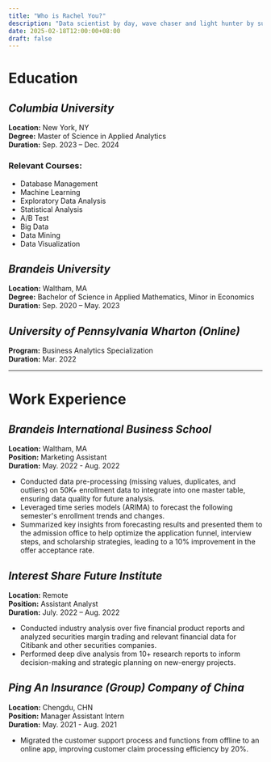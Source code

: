 ```yaml
---
title: "Who is Rachel You?"
description: "Data scientist by day, wave chaser and light hunter by sunset. When I'm not crunching numbers, you'll find me catching waves or capturing life's moments through my lens. Living life in pixels and surf breaks! 🌊📸"
date: 2025-02-18T12:00:00+08:00
draft: false
--- 
```

# Education

## *Columbia University*  
**Location:** New York, NY  
**Degree:** Master of Science in Applied Analytics  
**Duration:** Sep. 2023 – Dec. 2024  
### Relevant Courses:
- Database Management  
- Machine Learning  
- Exploratory Data Analysis  
- Statistical Analysis  
- A/B Test  
- Big Data  
- Data Mining  
- Data Visualization  

## *Brandeis University*  
**Location:** Waltham, MA  
**Degree:** Bachelor of Science in Applied Mathematics, Minor in Economics  
**Duration:** Sep. 2020 – May. 2023  

## *University of Pennsylvania Wharton (Online)*  
**Program:** Business Analytics Specialization  
**Duration:** Mar. 2022  

---

# Work Experience

## *Brandeis International Business School*  
**Location:** Waltham, MA  
**Position:** Marketing Assistant  
**Duration:** May. 2022 - Aug. 2022  
- Conducted data pre-processing (missing values, duplicates, and outliers) on 50K+ enrollment data to integrate into one master table, ensuring data quality for future analysis.  
- Leveraged time series models (ARIMA) to forecast the following semester's enrollment trends and changes.  
- Summarized key insights from forecasting results and presented them to the admission office to help optimize the application funnel, interview steps, and scholarship strategies, leading to a 10% improvement in the offer acceptance rate.  

## *Interest Share Future Institute*  
**Location:** Remote  
**Position:** Assistant Analyst  
**Duration:** July. 2022 – Aug. 2022  
- Conducted industry analysis over five financial product reports and analyzed securities margin trading and relevant financial data for Citibank and other securities companies.  
- Performed deep dive analysis from 10+ research reports to inform decision-making and strategic planning on new-energy projects.  

## *Ping An Insurance (Group) Company of China*  
**Location:** Chengdu, CHN  
**Position:** Manager Assistant Intern  
**Duration:** May. 2021 - Aug. 2021  
- Migrated the customer support process and functions from offline to an online app, improving customer claim processing efficiency by 20%.  

